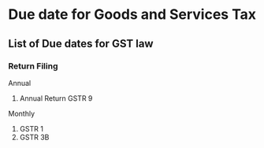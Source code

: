 # Due date for Goods and Services Tax

## List of Due dates for GST law

### Return Filing

Annual

1. Annual Return GSTR 9

Monthly

1. GSTR 1
1. GSTR 3B
